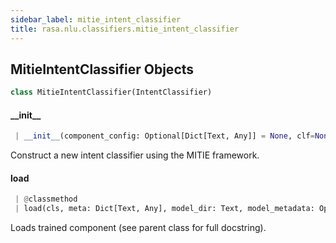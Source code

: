 ```yaml
---
sidebar_label: mitie_intent_classifier
title: rasa.nlu.classifiers.mitie_intent_classifier
---
```


## MitieIntentClassifier Objects

```python
class MitieIntentClassifier(IntentClassifier)
```

#### \_\_init\_\_

```python
 | __init__(component_config: Optional[Dict[Text, Any]] = None, clf=None) -> None
```

Construct a new intent classifier using the MITIE framework.

#### load

```python
 | @classmethod
 | load(cls, meta: Dict[Text, Any], model_dir: Text, model_metadata: Optional[Metadata] = None, cached_component: Optional["MitieIntentClassifier"] = None, **kwargs: Any, ,) -> "MitieIntentClassifier"
```

Loads trained component (see parent class for full docstring).

